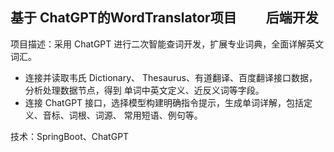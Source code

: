 ## 基于 ChatGPT的WordTranslator项目   后端开发

项目描述：采用 ChatGPT 进行二次智能查词开发，扩展专业词典，全面详解英文词汇。

- 连接并读取韦氏 Dictionary、 Thesaurus、有道翻译、百度翻译接口数据，分析处理数据节点，得到 单词中英文定义、近反义词等字段。
- 连接 ChatGPT 接口，选择模型构建明确指令提示，生成单词详解，包括定义、音标、词根、词源、 常用短语、例句等。

技术：SpringBoot、ChatGPT
